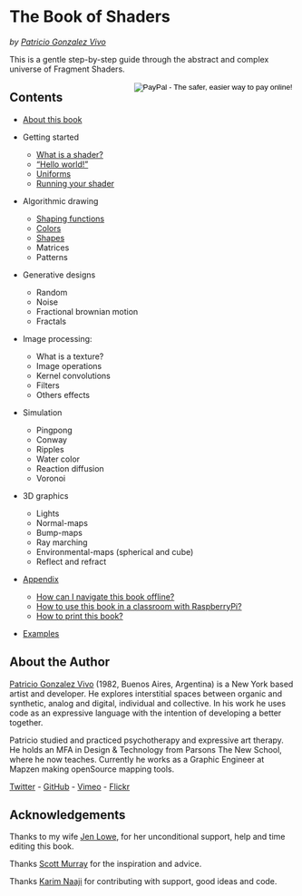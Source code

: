 <canvas id="custom" class="canvas" data-fragment-url="examples/moon.frag" data-textures="examples/images/moon-texture.jpg" width="350px" height="350px"></canvas>

# The Book of Shaders
*by [Patricio Gonzalez Vivo](http://patriciogonzalezvivo.com/)*

This is a gentle step-by-step guide through the abstract and complex universe of Fragment Shaders.

<form action="https://www.paypal.com/cgi-bin/webscr" method="post" target="_top" style="float: right;">
<input type="hidden" name="cmd" value="_s-xclick">
<input type="hidden" name="hosted_button_id" value="B5FSVSHGEATCG">
<input type="image" src="https://www.paypalobjects.com/en_US/i/btn/btn_donate_SM.gif" border="0" name="submit" alt="PayPal - The safer, easier way to pay online!">
<img alt="" border="0" src="https://www.paypalobjects.com/en_US/i/scr/pixel.gif" width="1" height="1">
</form>

## Contents

* [About this book](00/)

* Getting started
    * [What is a shader?](01/)
    * [“Hello world!”](02/)
    * [Uniforms](03/)
	* [Running your shader](04/)

* Algorithmic drawing
    * [Shaping functions](05/)
    * [Colors](06/)
    * [Shapes](07/)
    * Matrices
    * Patterns

* Generative designs
    * Random
    * Noise
    * Fractional brownian motion
    * Fractals

* Image processing:
    * What is a texture?
    * Image operations
    * Kernel convolutions
    * Filters
    * Others effects

* Simulation
    * Pingpong
    * Conway
    * Ripples
    * Water color
    * Reaction diffusion
    * Voronoi

* 3D graphics
    * Lights
    * Normal-maps
    * Bump-maps
    * Ray marching
    * Environmental-maps (spherical and cube)
    * Reflect and refract

* [Appendix](appendix/)
    * [How can I navigate this book offline?](http://thebookofshaders.com/appendix/index.html#00.md)
    * [How to use this book in a classroom with RaspberryPi?](http://thebookofshaders.com/appendix/index.html#01.md)
    * [How to print this book?](http://thebookofshaders.com/appendix/index.html#02.md)

* [Examples](examples/)

## About the Author

[Patricio Gonzalez Vivo](http://patriciogonzalezvivo.com/) (1982, Buenos Aires, Argentina) is a New York based artist and developer. He explores interstitial spaces between organic and synthetic, analog and digital, individual and collective. In his work he uses code as an expressive language with the intention of developing a better together.

Patricio studied and practiced psychotherapy and expressive art therapy. He holds an MFA in Design & Technology from Parsons The New School, where he now teaches. Currently he works as a Graphic Engineer at Mapzen making openSource mapping tools.

<p class="header"><a href="http://twitter.com/patriciogv" target="_blank">Twitter</a> - <a href="https://github.com/patriciogonzalezvivo" target="_blank">GitHub</a> - <a href="https://vimeo.com/patriciogv" target="_blank">Vimeo</a> - <a href="https://www.flickr.com/photos/106950246@N06/" target="_blank"> Flickr</a></div>

## Acknowledgements

Thanks to my wife [Jen Lowe](http://www.datatelling.com/), for her unconditional support, help and time editing this book.

Thanks [Scott Murray](http://alignedleft.com/) for the inspiration and advice.

Thanks [Karim Naaji](http://karim.naaji.fr/) for contributing with support, good ideas and code.
